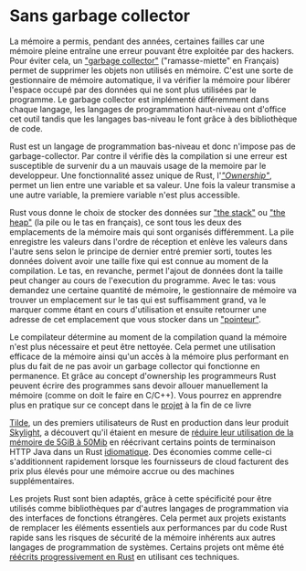 # Sans garbage collector

La mémoire a permis, pendant des années, certaines failles car une mémoire pleine entraîne une erreur pouvant être exploitée par des hackers. Pour éviter cela, un ["garbage collector"](https://en.wikipedia.org/wiki/Garbage_collection_(computer_science)) ("ramasse-miette" en Français) permet de supprimer les objets non utilisés en mémoire. C'est une sorte de gestionnaire de mémoire automatique, il va vérifier la mémoire pour libérer l'espace occupé par des données qui ne sont plus utilisées par le programme. Le garbage collector est implémenté différemment dans chaque langage, les langages de programmation haut-niveau ont d'office cet outil tandis que les langages bas-niveau le font grâce à des bibliothèque de code.

Rust est un langage de programmation bas-niveau et donc n'impose pas de garbage-collector. Par contre il vérifie dès la compilation si une erreur est susceptible de survenir du a un mauvais usage de la memoire par le developpeur. Une fonctionnalité assez unique de Rust, l'[*"Ownership"*](https://doc.rust-lang.org/book/ch04-01-what-is-ownership.html), permet un lien entre une variable et sa valeur. Une fois la valeur transmise a une autre variable, la premiere variable n'est plus accessible.

Rust vous donne le choix de stocker des données sur ["the stack"](https://en.wikipedia.org/wiki/Stack-based_memory_allocation) ou ["the heap"](https://en.wikipedia.org/wiki/Memory_management#DYNAMIC) (la pile ou le tas en français), ce sont tous les deux des emplacements de la mémoire mais qui sont organisés différemment. La pile enregistre les valeurs dans l'ordre de réception et enlève les valeurs dans l'autre sens selon le principe de dernier entré premier sorti, toutes les données doivent avoir une taille fixe qui est connue au moment de la compilation. Le tas, en revanche, permet l'ajout de données dont la taille peut changer au cours de l'execution du programme. Avec le tas: vous demandez une certaine quantité de mémoire, le gestionnaire de mémoire va trouver un emplacement sur le tas qui est suffisamment grand, va le marquer comme étant en cours d'utilisation et ensuite retourner une adresse de cet emplacement que vous stocker dans un ["pointeur"](https://en.wikipedia.org/wiki/Pointer_(computer_programming)).

Le compilateur détermine au moment de la compilation quand la mémoire n'est plus nécessaire et peut être nettoyée. Cela permet une utilisation efficace de la mémoire ainsi qu'un accès à la mémoire plus performant en plus du fait de ne pas avoir un garbage collector qui fonctionne en permanence. Et grâce au concept d'ownership les programmeurs Rust peuvent écrire des programmes sans devoir allouer manuellement la mémoire (comme on doit le faire en C/C++). Vous pourrez en apprendre plus en pratique sur ce concept dans le [projet](16-3-ownership.md) à la fin de ce livre

[Tilde](https://www.tilde.io/), un des premiers utilisateurs de Rust en production dans leur produit [Skylight](https://www.skylight.io/), a découvert qu'il étaient en mesure de [réduire leur utilisation de la mémoire de 5GiB à 50Mib](https://www.rust-lang.org/static/pdfs/Rust-Tilde-Whitepaper.pdf) en réécrivant certains points de terminaison HTTP Java dans un Rust [idiomatique](https://en.wikipedia.org/wiki/Programming_idiom). Des économies comme celle-ci s'additionnent rapidement lorsque les fournisseurs de cloud facturent des prix plus élevés pour une mémoire accrue ou des machines supplémentaires.

Les projets Rust sont bien adaptés, grâce à cette spécificité pour être utilisés comme bibliothèques par d'autres langages de programmation via des interfaces de fonctions étrangères. Cela permet aux projets existants de remplacer les éléments essentiels aux performances par du code Rust rapide sans les risques de sécurité de la mémoire inhérents aux autres langages de programmation de systèmes. Certains projets ont même été [réécrits progressivement en Rust](https://people.gnome.org/~federico/blog/librsvg-is-almost-rustified.html) en utilisant ces techniques.
